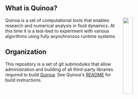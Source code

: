 ## What is Quinoa?

<img src="https://quinoacomputing.github.io/quinoa.svg" align="right" width="25%" background=transparent>
Quinoa is a set of computational tools that enables research and numerical analysis in fluid dynamics. At this time it is a test-bed to experiment with various algorithms using fully asynchronous runtime systems.

## Organization

This repository is a set of git submodules that allow administration and building of all third-party libraries required to build [Quinoa](https://github.com/quinoacomputing/quinoa). See Quinoa's [README](https://github.com/quinoacomputing/quinoa/blob/master/README.md) for build instructions.
